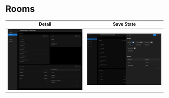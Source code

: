 # Rooms

| Detail | Save State |
| --- | --- |
| [![Room Detail](images/room.detail.png)](images/light.group.png) | [![Save State](images/room.save_state.png)](images/light.group.save_state.png) |
